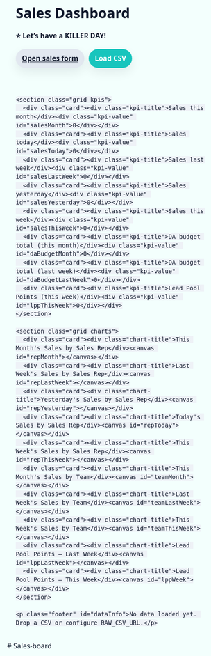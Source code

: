 <!DOCTYPE html>
<html lang="en">
<head>
  <meta charset="UTF-8" />
  <meta name="viewport" content="width=device-width, initial-scale=1" />
  <title>Sales Dashboard</title>
  <link rel="preconnect" href="https://cdn.jsdelivr.net" crossorigin>
  <script src="https://cdn.jsdelivr.net/npm/chart.js@4.4.1/dist/chart.umd.min.js"></script>
  <style>
    :root{
      --bg:#F3FFFD;
      --card:#FFFFFF;
      --ink:#0F172A;
      --muted:#475569;
      --brand:#18C5BD;
      --shadow:0 10px 25px rgba(2,8,23,.08);
      --radius:18px;
    }
    *{box-sizing:border-box}
    html,body{margin:0;background:var(--bg);color:var(--ink);font:16px/1.45 system-ui,-apple-system,Segoe UI,Roboto,Ubuntu,"Helvetica Neue",Arial}
    a{color:var(--brand);text-decoration:underline;text-underline-offset:2px}
    .wrap{max-width:1280px;margin:32px auto;padding:0 20px}
    .head{display:flex;align-items:center;gap:18px;flex-wrap:wrap}
    .title{font-size:32px;font-weight:800}
    .mood{font-weight:700}
    .grid{display:grid;gap:18px}
    .grid.kpis{grid-template-columns:repeat(4,minmax(0,1fr))}
    .grid.charts{grid-template-columns:1fr}
    @media(min-width:1100px){.grid.charts{grid-template-columns:1fr 1fr}}
    @media(max-width:900px){.grid.kpis{grid-template-columns:repeat(2,minmax(0,1fr))}}
    .card{background:var(--card);border-radius:var(--radius);box-shadow:var(--shadow);padding:18px}
    .kpi-title{color:var(--muted);font-size:14px}
    .kpi-value{font-size:32px;font-weight:800;color:var(--brand)}
    .chart-title{font-size:18px;font-weight:800;margin:0 0 8px}
    .footer{opacity:.7;font-size:12px;margin-top:28px}
    .toolbar{display:flex;gap:10px;align-items:center}
    .btn{appearance:none;border:0;background:var(--brand);color:white;padding:10px 14px;border-radius:999px;font-weight:700;box-shadow:var(--shadow);cursor:pointer}
    .btn.alt{background:#e2e8f0;color:#0f172a}
    input[type="file"]{display:none}
    .file-label{cursor:pointer}
    .hint{font-size:12px;color:var(--muted)}
    code{background:#eef2f7;border-radius:6px;padding:2px 6px}
  </style>
</head>
<body>
  <div class="wrap">
    <header class="head">
      <div class="title">Sales Dashboard</div>
      <div class="mood">⭐ Let’s have a KILLER DAY!</div>
      <div class="toolbar">
        <a id="formLink" class="btn alt" href="#" target="_blank">Open sales form</a>
        <label class="btn file-label" for="file">Load CSV</label>
        <input id="file" type="file" accept=".csv" />
      </div>
    </header>

    <section class="grid kpis">
      <div class="card"><div class="kpi-title">Sales this month</div><div class="kpi-value" id="salesMonth">0</div></div>
      <div class="card"><div class="kpi-title">Sales today</div><div class="kpi-value" id="salesToday">0</div></div>
      <div class="card"><div class="kpi-title">Sales last week</div><div class="kpi-value" id="salesLastWeek">0</div></div>
      <div class="card"><div class="kpi-title">Sales yesterday</div><div class="kpi-value" id="salesYesterday">0</div></div>
      <div class="card"><div class="kpi-title">Sales this week</div><div class="kpi-value" id="salesThisWeek">0</div></div>
      <div class="card"><div class="kpi-title">DA budget total (this month)</div><div class="kpi-value" id="daBudgetMonth">0</div></div>
      <div class="card"><div class="kpi-title">DA budget total (last week)</div><div class="kpi-value" id="daBudgetLastWeek">0</div></div>
      <div class="card"><div class="kpi-title">Lead Pool Points (this week)</div><div class="kpi-value" id="lppThisWeek">0</div></div>
    </section>

    <section class="grid charts">
      <div class="card"><div class="chart-title">This Month's Sales by Sales Rep</div><canvas id="repMonth"></canvas></div>
      <div class="card"><div class="chart-title">Last Week's Sales by Sales Rep</div><canvas id="repLastWeek"></canvas></div>
      <div class="card"><div class="chart-title">Yesterday's Sales by Sales Rep</div><canvas id="repYesterday"></canvas></div>
      <div class="card"><div class="chart-title">Today's Sales by Sales Rep</div><canvas id="repToday"></canvas></div>
      <div class="card"><div class="chart-title">This Week's Sales by Sales Rep</div><canvas id="repThisWeek"></canvas></div>
      <div class="card"><div class="chart-title">This Month's Sales by Team</div><canvas id="teamMonth"></canvas></div>
      <div class="card"><div class="chart-title">Last Week's Sales by Team</div><canvas id="teamLastWeek"></canvas></div>
      <div class="card"><div class="chart-title">This Week's Sales by Team</div><canvas id="teamThisWeek"></canvas></div>
      <div class="card"><div class="chart-title">Lead Pool Points — Last Week</div><canvas id="lppLastWeek"></canvas></div>
      <div class="card"><div class="chart-title">Lead Pool Points — This Week</div><canvas id="lppWeek"></canvas></div>
    </section>

    <p class="footer" id="dataInfo">No data loaded yet. Drop a CSV or configure RAW_CSV_URL.</p>
  </div>

<script>
  const RAW_CSV_URL = "";
  const SALES_FORM_URL = "";
  document.getElementById('formLink').href = SALES_FORM_URL || '#';

  function parseCSV(text){
    const rows = [];
    let i=0, field='', row=[], inQuotes=false;
    while(i < text.length){
      const c = text[i];
      if(inQuotes){
        if(c === '"' && text[i+1] === '"'){ field+='"'; i++; }
        else if(c === '"'){ inQuotes=false; }
        else { field += c; }
      }else{
        if(c === '"'){ inQuotes = true; }
        else if(c === ','){ row.push(field); field=''; }
        else if(c === '\n'){ row.push(field); rows.push(row); row=[]; field=''; }
        else if(c !== '\r'){ field += c; }
      }
      i++;
    }
    if(field.length || row.length){ row.push(field); rows.push(row); }
    const headers = rows.shift().map(h=>h.trim());
    return rows.filter(r=>r.length===headers.length).map(r=>{
      const o={}; headers.forEach((h,idx)=>o[h]=r[idx]); return o;
    });
  }

  const startOfDay=d=>new Date(d.getFullYear(),d.getMonth(),d.getDate());
  const addDays=(d,n)=>{const x=new Date(d);x.setDate(x.getDate()+n);return x;};
  const startOfWeek=d=>{const x=startOfDay(d);const day=(x.getDay()+6)%7;x.setDate(x.getDate()-day);return x;};
  const endOfWeek=d=>addDays(startOfWeek(d),7);
  const startOfMonth=d=>new Date(d.getFullYear(),d.getMonth(),1);
  const endOfMonth=d=>new Date(d.getFullYear(),d.getMonth()+1,1);

  function toDate(s){const d=new Date(s);if(!isNaN(d))return d;return new Date();}

  function rowPoints(r){let pts=1;const pkg=(r['Package']||'').toLowerCase();if(pkg.includes('ultimate'))pts+=0.5;const da=parseFloat((r['DA budget']||'0').replace(/[^0-9.\-]/g,''))||0;if(da>0)pts+=2;const promo=(r['Promotion']||'').toLowerCase().trim();if(promo==='bogo')pts+=0.5;else if(promo==='3for1')pts+=0;else pts+=1;return pts;}
  function groupSum(rows,key){const m=new Map();rows.forEach(r=>{const k=(r[key]||'Unknown').trim();m.set(k,(m.get(k)||0)+1);});return[...m.entries()].sort((a,b)=>b[1]-a[1]);}
  function groupPoints(rows,key){const m=new Map();rows.forEach(r=>{const k=(r[key]||'Unknown').trim();m.set(k,(m.get(k)||0)+rowPoints(r));});return[...m.entries()].sort((a,b)=>b[1]-a[1]);}
  function drawBar(id,labels,vals){const c=document.getElementById(id);if(!c)return;if(c._chart)c._chart.destroy();c._chart=new Chart(c,{type:'bar',data:{labels,datasets:[{data:vals}]},options:{plugins:{legend:{display:false}},scales:{y:{beginAtZero:true}}}});}
  function setText(id,v){document.getElementById(id).textContent=Math.round(v*100)/100;}

  function computeAll(rows){
    const now=new Date();
    const t0=startOfDay(now),t1=addDays(t0,1);
    const y0=addDays(t0,-1),y1=t0;
    const w0=startOfWeek(now),w1=endOfWeek(now);
    const m0=startOfMonth(now),m1=endOfMonth(now);

    const data=rows.map(r=>({...r,__date:toDate(r['Timestamp'])}));
    const today=data.filter(r=>r.__date>=t0&&r.__date<t1);
    const yday=data.filter(r=>r.__date>=y0&&r.__date<y1);
    const thisW=data.filter(r=>r.__date>=w0&&r.__date<w1);
    const thisM=data.filter(r=>r.__date>=m0&&r.__date<m1);

    setText('salesMonth',thisM.length);
    setText('salesToday',today.length);
    setText('salesLastWeek',thisW.length);
    setText('salesYesterday',yday.length);
    setText('salesThisWeek',thisW.length);
    setText('daBudgetMonth',thisM.reduce((a,r)=>a+(parseFloat((r['DA budget']||'0').replace(/[^0-9.\-]/g,''))||0),0));
    setText('daBudgetLastWeek',thisW.reduce((a,r)=>a+(parseFloat((r['DA budget']||'0').replace(/[^0-9.\-]/g,''))||0),0));
    setText('lppThisWeek',thisW.reduce((a,r)=>a+rowPoints(r),0));

    const repThisW=groupSum(thisW,'Email Address').map(([k,v])=>[emailToName(k),v]);
    drawBar('repThisWeek',repThisW.map(x=>x[0]),repThisW.map(x=>x[1]));

    const teamThisW=groupSum(thisW,'Team');
    drawBar('teamThisWeek',teamThisW.map(x=>x[0]),teamThisW.map(x=>x[1]));
  }

  function emailToName(e){const l=(e||'').split('@')[0];if(!l)return'Unknown';return l.split('.').map(s=>s.charAt(0).toUpperCase()+s.slice(1)).join(' ');}

  document.getElementById('file').addEventListener('change',async e=>{const f=e.target.files?.[0];if(!f)return;const t=await f.text();computeAll(parseCSV(t));});
</script>
</body>
</html>
# Sales-board
